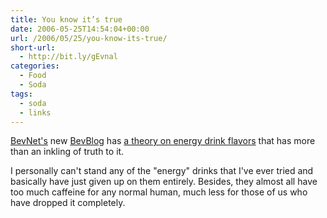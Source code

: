 ```yaml
---
title: You know it’s true
date: 2006-05-25T14:54:04+00:00
url: /2006/05/25/you-know-its-true/
short-url:
  - http://bit.ly/gEvnal
categories:
  - Food
  - Soda
tags:
  - soda
  - links
---
```

<a href="http://www.bevnet.com">BevNet's</a> new <a href="http://www.bevnet.com/bevblog">BevBlog</a> has <a href="http://www.bevnet.com/bevblog/2006/05/theory-on-energy-drink-flavors.html">a theory on energy drink flavors</a> that has more than an inkling of truth to it.

I personally can't stand any of the "energy" drinks that I've ever tried and basically have just given up on them entirely. Besides, they almost all have too much caffeine for any normal human, much less for those of us who have dropped it completely.